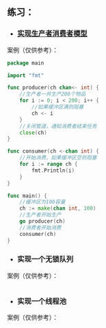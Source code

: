 ## 练习：
- ### [实现生产者消费者模型](生产者消费者.go)
案例（仅供参考）：
```go
package main

import "fmt"

func producer(ch chan<- int) {
	//生产者一共生产200个物品
	for i := 0; i < 200; i++ {
		//如果缓冲区满则阻塞
		ch <- i
	}
	//关闭管道，通知消费者结束任务
	close(ch)
}

func consumer(ch <-chan int) {
	//开始消费，如果缓冲区空则阻塞
	for i := range ch {
		fmt.Println(i)
	}
}

func main() {
	//缓冲区为100容量
	ch := make(chan int, 100)
	//生产者开始生产
	go producer(ch)
	//消费者开始消费
	consumer(ch)
}
```
- ### 实现一个无锁队列
案例（仅供参考）：
```go

```

- ### 实现一个线程池
案例（仅供参考）：
```go

```